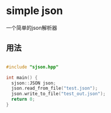 # simple json

一个简单的json解析器

## 用法

```cpp

#include "sjson.hpp"

int main() {
  sjson::JSON json;
  json.read_from_file("test.json");
  json.write_to_file("test_out.json");
  return 0;
}

```